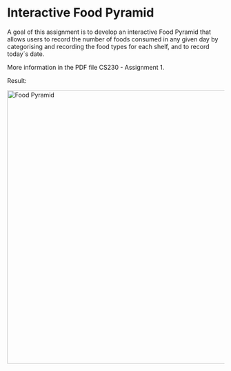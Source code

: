 # Interactive Food Pyramid

A goal of this assignment is to develop an interactive Food Pyramid that allows users to record the number of foods consumed in any given day by categorising and recording the food types for each shelf, and to record today´s date.

More information in the PDF file CS230 - Assignment 1.

Result:

<img width="633" alt="Food Pyramid" src="https://github.com/tmshts/Web_Information_Processing/assets/74012536/5e8248cc-b6a5-4e3d-9ade-a6f5a8681397">